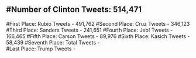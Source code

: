 #Number of Clinton Tweets: 514,471
---
#First Place: Rubio Tweets - 491,762
#Second Place: Cruz Tweets - 346,123
#Third Place: Sanders Tweets - 241,651
#Fourth Place: Jeb! Tweets - 166,465
#Fifth Place: Carson Tweets - 89,976
#Sixth Place: Kasich Tweets - 58,439
#Seventh Place: Total Tweets -  
#Last Place: Trump Tweets - 
